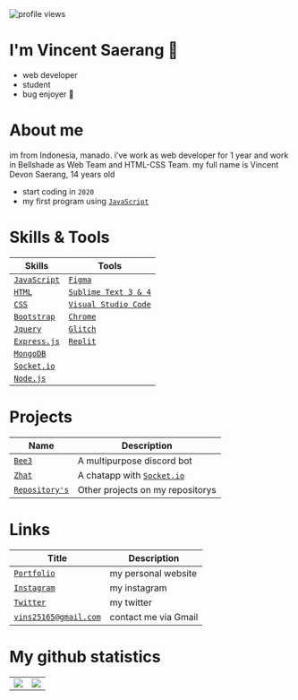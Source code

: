 <img src="https://komarev.com/ghpvc/?username=Vins2106" alt="profile views" align="center" loading="lazy" />

# I'm Vincent Saerang 👋
- web developer
- student
- bug enjoyer 🤦

# About me
im from Indonesia, manado. i’ve work as web developer for 1 year and work in Bellshade as Web Team and HTML-CSS Team. my full name is Vincent Devon Saerang, 14 years old
- start coding in `2020`
- my first program using [`JavaScript`]

# Skills & Tools
| Skills | Tools |
| ----- | ---------- |
| [`JavaScript`]  | [`Figma`] |
| [`HTML`]        | [`Sublime Text 3 & 4`]  |
| [`CSS`]         | [`Visual Studio Code`]  |
| [`Bootstrap`]   | [`Chrome`]  |
| [`Jquery`]      | [`Glitch`]  |
| [`Express.js`]  | [`Replit`]  |
| [`MongoDB`]     |  |
| [`Socket.io`]   | | 
| [`Node.js`]     | |

# Projects
| Name | Description |
| ----- | ---------- |
| [`Bee3`] | A multipurpose discord bot |
| [`Zhat`] | A chatapp with [`Socket.io`] |
| [`Repository's`] | Other projects on my repositorys |

# Links
| Title | Description |
| ----- | -------- |
| [`Portfolio`] | my personal website |
| [`Instagram`] | my instagram |
| [`Twitter`] | my twitter |
| [`vins25165@gmail.com`] | contact me via Gmail |

# My github statistics
<table>
  <tr>
    <td align="center" style="padding=0;width=50%;">
      <img align="center" style="padding=0;" src="https://github-readme-stats.vercel.app/api?username=Vins2106&text_color=000000&title_color=000000&show_icons=true&bg_color=20,00d5ff,00ff77&hide_title=true&count_private=true" />
    </td>
    <td>
      <img align="center" style="padding=0;" src="https://github-readme-stats.vercel.app/api/top-langs/?username=Vins2106&text_color=000000&title_color=000000&show_icons=true&bg_color=20,00d5ff,00ff77&layout=compact">
    </td>
  </tr>
</table>


<!-- Links -->
[`JavaScript`]:           https://www.javascript.com/
[`HTML`]:                 https://www.w3schools.com/html/
[`CSS`]:                  https://www.w3schools.com/css/
[`Bootstrap`]:            https://getbootstrap.com/
[`Jquery`]:               https://jquery.com/
[`Express.js`]:           https://expressjs.com/
[`MongoDB`]:              https://www.mongodb.com/
[`Socket.io`]:            https://socket.io/
[`Node.js`]:              https://nodejs.org/
[`Figma`]:                https://figma.com/
[`Sublime Text 3 & 4`]:   https://www.sublimetext.com/
[`Visual Studio Code`]:   https://code.visualstudio.com/
[`Chrome`]:               https://www.google.co.id/chrome/
[`Glitch`]:               https://glitch.com/
[`Replit`]:               https://replit.com
[`Portfolio`]:            https://vins2106.github.io
[`Instagram`]:            https://instagram.com/Vins2106
[`Twitter`]:              https://twitter.com/Vins2106_
[`vins25165@gmail.com`]:  vins25165@gmail.com
[`Bee3`]:                 https://github.com/Bee3-Team/Bee3
[`Zhat`]:                 https://github.com/Vins2106/zhat.cf
[`Repository's`]:         https://github.com/Vins2106?tab=repositories
